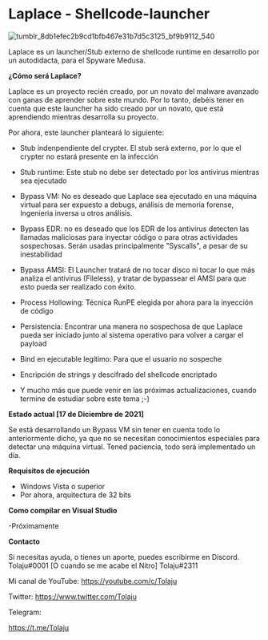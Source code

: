 # Laplace - Shellcode-launcher

![tumblr_8db1efec2b9cd1bfb467e31b7d5c3125_bf9b9112_540](https://user-images.githubusercontent.com/82961078/146617492-fd2733d1-14c6-4b4d-aa99-13e7b0b9512f.gif)


Laplace es un launcher/Stub externo de shellcode runtime en desarrollo por un autodidacta, para el Spyware Medusa.

**¿Cómo será Laplace?**

Laplace es un proyecto recién creado, por un novato del malware avanzado con ganas de aprender sobre este mundo. Por lo tanto, debéis tener en cuenta que
este launcher ha sido creado por un novato, que está aprendiendo mientras desarrolla su proyecto.

Por ahora, este launcher planteará lo siguiente:

- Stub indenpendiente del crypter. El stub será externo, por lo que el crypter no estará presente en la infección

- Stub runtime: Este stub no debe ser detectado por los antivirus mientras sea ejecutado

- Bypass VM: No es deseado que Laplace sea ejecutado en una máquina virtual para ser expuesto a debugs, análisis de memoria forense, Ingenieria inversa u otros análisis.

- Bypass EDR: no es deseado que los EDR de los antivirus detecten las llamadas maliciosas para inyectar código o para otras actividades sospechosas. Serán usadas principalmente "Syscalls", a pesar de su inestabilidad

- Bypass AMSI: El Launcher tratará de no tocar disco ni tocar lo que más analiza el antivirus (Fileless), y tratar de bypassear el AMSI para que esto pueda ser realizado con éxito.

- Process Hollowing: Técnica RunPE elegida por ahora para la inyección de código

- Persistencia: Encontrar una manera no sospechosa de que Laplace pueda ser iniciado junto al sistema operativo para volver a cargar el payload

- Bind en ejecutable legítimo: Para que el usuario no sospeche

- Encripción de strings y descifrado del shellcode encriptado

- Y mucho más que puede venir en las próximas actualizaciones, cuando termine de estudiar sobre este tema ;-)

**Estado actual [17 de Diciembre de 2021]**

Se está desarrollando un Bypass VM sin tener en cuenta todo lo anteriormente dicho, ya que no se necesitan conocimientos especiales para detectar una máquina virtual. Tened paciencia, todo será implementado un día.

**Requisitos de ejecución**

- Windows Vista o superior
- Por ahora, arquitectura de 32 bits

**Como compilar en Visual Studio**

-Próximamente


**Contacto**

Si necesitas ayuda, o tienes un aporte, puedes escribirme en Discord. Tolaju#0001 [O cuando se me acabe el Nitro] Tolaju#2311

Mi canal de YouTube: https://youtube.com/c/Tolaju

Twitter: https://www.twitter.com/Tolaju

Telegram:

https://t.me/Tolaju



